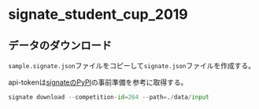# signate_student_cup_2019

## データのダウンロード
`sample.signate.json`ファイルをコピーして`signate.json`ファイルを作成する。

api-tokenは[signateのPyPI](https://pypi.org/project/signate/)の事前準備を参考に取得する。

```python
signate download --competition-id=264 --path=./data/input
```
